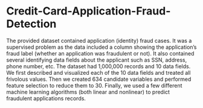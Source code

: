 # Credit-Card-Application-Fraud-Detection
The provided dataset contained application (identity) fraud cases. It was a supervised problem as the data included a column showing the application’s fraud label (whether an application was fraudulent or not). It also contained several identifying data fields about the applicant such as SSN, address, phone number, etc. The dataset had 1,000,000 records and 10 data fields. We first described and visualized each of the 10 data fields and treated all frivolous values. Then we created 634 candidate variables and performed feature selection to reduce them to 30. Finally, we used a few different machine learning algorithms (both linear and nonlinear) to predict fraudulent applications records. 
